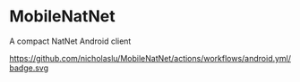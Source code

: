 # MobileNatNet
A compact NatNet Android client

https://github.com/nicholaslu/MobileNatNet/actions/workflows/android.yml/badge.svg
